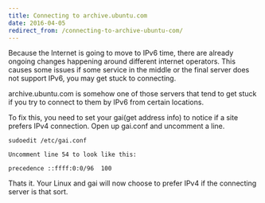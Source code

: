 ```yaml
---
title: Connecting to archive.ubuntu.com
date: 2016-04-05
redirect_from: /connecting-to-archive-ubuntu-com/
---
```

Because the Internet is going to move to IPv6 time, there are already ongoing changes happening around different internet operators. This causes some issues if some service in the middle or the final server does not support IPv6, you may get stuck to connecting.

archive.ubuntu.com is somehow one of those servers that tend to get stuck if you try to connect to them by IPv6 from certain locations.

To fix this, you need to set your gai(get address info) to notice if a site prefers IPv4 connection. Open up gai.conf and uncomment a line.

```
sudoedit /etc/gai.conf
```

```
Uncomment line 54 to look like this:
 
precedence ::ffff:0:0/96  100
```

Thats it. Your Linux and gai will now choose to prefer IPv4 if the connecting server is that sort.